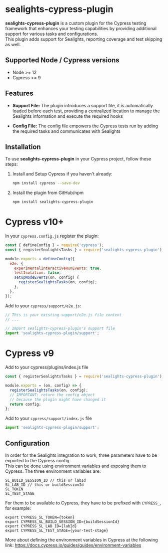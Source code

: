 # sealights-cypress-plugin

**sealights-cypress-plugin** is a custom plugin for the Cypress testing framework that enhances your testing capabilities by providing additional support for various tasks and configurations. <br>
This plugin adds support for Sealights, reporting coverage and test skipping as well.

## Supported Node / Cypress versions

- Node >= 12
- Cypress >= 9

## Features

- **Support File:** The plugin introduces a support file, it is automatically loaded before each test, providing a centralized location to manage the Sealights information and execute the required hooks

- **Config File:** The config file empowers the Cypress tests run by adding the required tasks and communicates with Sealights

## Installation

To use **sealights-cypress-plugin** in your Cypress project, follow these steps:

1. Install and Setup Cypress if you haven't already:

   ```bash
   npm install cypress --save-dev
   ```

2. Install the plugin from GitHub/npm
   ```bash
   npm install sealights-cypress-plugin
   ```

# Cypress v10+

In your `cypress.config.js` register the plugin:

```javascript
const { defineConfig } = require('cypress');
const { registerSealightsTasks } = require('sealights-cypress-plugin');

module.exports = defineConfig({
  e2e: {
    experimentalInteractiveRunEvents: true,
    testIsolation: false,
    setupNodeEvents(on, config) {
      registerSealightsTasks(on, config);
    },
  },
});
```

Add to your `cypress/support/e2e.js`:

```javascript
// This is your existing support/e2e.js file content
// ...

// Import sealights-cypress-plugin's support file
import 'sealights-cypress-plugin/support';
```

# Cypress v9

Add to your cypress/plugins/index.js file

```typescript
const { registerSealightsTasks } = require('sealights-cypress-plugin');

module.exports = (on, config) => {
  registerSealightsTasks(on, config);
  // IMPORTANT: return the config object
  // because the plugin might have changed it
  return config;
};
```

Add to your `cypress/support/index.js` file

```javascript
import 'sealights-cypress-plugin/support';
```

## Configuration

In order for the Sealights integration to work, three parameters have to be exported to the Cypress config.<br>
This can be done using environment variables and exposing them to Cypress. The three environment variables are:

```text
SL_BUILD_SESSION_ID // this or labId
SL_LAB_ID // this or buildSessionId
SL_TOKEN
SL_TEST_STAGE
```

For them to be available to Cypress, they have to be prefixed with `CYPRESS_`, for example:

```shell
export CYPRESS_SL_TOKEN={token}
export CYPRESS_SL_BUILD_SESSION_ID={buildSessionId}
export CYPRESS_SL_LAB_ID={labId}
export CYPRESS_SL_TEST_STAGE={your-test-stage}
```

More about defining the environment variables in Cypress at the following link:
https://docs.cypress.io/guides/guides/environment-variables
